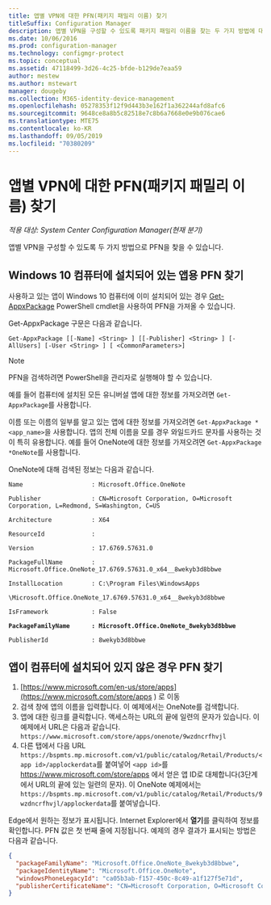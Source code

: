 ```yaml
---
title: 앱별 VPN에 대한 PFN(패키지 패밀리 이름) 찾기
titleSuffix: Configuration Manager
description: 앱별 VPN을 구성할 수 있도록 패키지 패밀리 이름을 찾는 두 가지 방법에 대해 알아봅니다.
ms.date: 10/06/2016
ms.prod: configuration-manager
ms.technology: configmgr-protect
ms.topic: conceptual
ms.assetid: 47118499-3d26-4c25-bfde-b129de7eaa59
author: mestew
ms.author: mstewart
manager: dougeby
ms.collection: M365-identity-device-management
ms.openlocfilehash: 05278353f12f9d443b3e162f1a362244afd8afc6
ms.sourcegitcommit: 9648ce8a8b5c82518e7c8b6a7668e0e9b076cae6
ms.translationtype: MTE75
ms.contentlocale: ko-KR
ms.lasthandoff: 09/05/2019
ms.locfileid: "70380209"
---
```

# <a name="find-a-package-family-name-pfn-for-per-app-vpn"></a>앱별 VPN에 대한 PFN(패키지 패밀리 이름) 찾기

*적용 대상: System Center Configuration Manager(현재 분기)*


앱별 VPN을 구성할 수 있도록 두 가지 방법으로 PFN을 찾을 수 있습니다.

## <a name="find-a-pfn-for-an-app-thats-installed-on-a-windows-10-computer"></a>Windows 10 컴퓨터에 설치되어 있는 앱용 PFN 찾기

사용하고 있는 앱이 Windows 10 컴퓨터에 이미 설치되어 있는 경우 [Get-AppxPackage](https://technet.microsoft.com/library/hh856044.aspx) PowerShell cmdlet을 사용하여 PFN을 가져올 수 있습니다.

Get-AppxPackage 구문은 다음과 같습니다.

```
Get-AppxPackage [[-Name] <String> ] [[-Publisher] <String> ] [-AllUsers] [-User <String> ] [ <CommonParameters>]
```

> [!NOTE]
> PFN을 검색하려면 PowerShell을 관리자로 실행해야 할 수 있습니다.

예를 들어 컴퓨터에 설치된 모든 유니버설 앱에 대한 정보를 가져오려면 `Get-AppxPackage`를 사용합니다.

이름 또는 이름의 일부를 알고 있는 앱에 대한 정보를 가져오려면 `Get-AppxPackage *<app_name>`을 사용합니다. 앱의 전체 이름을 모를 경우 와일드카드 문자를 사용하는 것이 특히 유용합니다. 예를 들어 OneNote에 대한 정보를 가져오려면 `Get-AppxPackage *OneNote`를 사용합니다.


OneNote에 대해 검색된 정보는 다음과 같습니다.

`Name                   : Microsoft.Office.OneNote`

`Publisher              : CN=Microsoft Corporation, O=Microsoft Corporation, L=Redmond, S=Washington, C=US`

`Architecture           : X64`

`ResourceId             :`

`Version                : 17.6769.57631.0`

`PackageFullName        : Microsoft.Office.OneNote_17.6769.57631.0_x64__8wekyb3d8bbwe`

`InstallLocation        : C:\Program Files\WindowsApps`

`\Microsoft.Office.OneNote_17.6769.57631.0_x64__8wekyb3d8bbwe`

`IsFramework            : False`

**`PackageFamilyName      : Microsoft.Office.OneNote_8wekyb3d8bbwe`**

`PublisherId            : 8wekyb3d8bbwe`



## <a name="find-a-pfn-if-the-app-is-not-installed-on-a-computer"></a>앱이 컴퓨터에 설치되어 있지 않은 경우 PFN 찾기

1. [https://www.microsoft.com/en-us/store/apps](https://www.microsoft.com/store/apps ) 로 이동
2. 검색 창에 앱의 이름을 입력합니다. 이 예제에서는 OneNote를 검색합니다.
3. 앱에 대한 링크를 클릭합니다. 액세스하는 URL의 끝에 일련의 문자가 있습니다. 이 예제에서 URL은 다음과 같습니다. `https://www.microsoft.com/store/apps/onenote/9wzdncrfhvjl`
4. 다른 탭에서 다음 URL `https://bspmts.mp.microsoft.com/v1/public/catalog/Retail/Products/<app id>/applockerdata`를 붙여넣어 `<app id>`를 https://www.microsoft.com/store/apps 에서 얻은 앱 ID로 대체합니다(3단계에서 URL의 끝에 있는 일련의 문자). 이 OneNote 예제에서는 `https://bspmts.mp.microsoft.com/v1/public/catalog/Retail/Products/9wzdncrfhvjl/applockerdata`를 붙여넣습니다.

Edge에서 원하는 정보가 표시됩니다. Internet Explorer에서 **열기**를 클릭하여 정보를 확인합니다. PFN 값은 첫 번째 줄에 지정됩니다. 예제의 경우 결과가 표시되는 방법은 다음과 같습니다.

```json
{
  "packageFamilyName": "Microsoft.Office.OneNote_8wekyb3d8bbwe",
  "packageIdentityName": "Microsoft.Office.OneNote",
  "windowsPhoneLegacyId": "ca05b3ab-f157-450c-8c49-a1f127f5e71d",
  "publisherCertificateName": "CN=Microsoft Corporation, O=Microsoft Corporation, L=Redmond, S=Washington, C=US"
}
